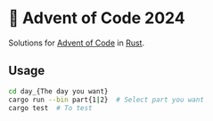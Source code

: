 # 🎄 Advent of Code 2024

Solutions for [Advent of Code](https://adventofcode.com/) in [Rust](https://www.rust-lang.org/).

## Usage

```bash
cd day_{The day you want}
cargo run --bin part{1|2}  # Select part you want
cargo test  # To test
```
